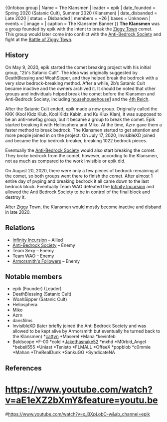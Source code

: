{{Infobox group
| Name = The Klansmen
| leader = epik
| date_founded = Spring 2020 (Satanic Cult), Summer 2020 (Klansmen)
| date_disbanded = Late 2020
| status = Disbanded
| members = ~26
| bases = Unknown
| events =
| image =
| caption = The Klansmen Banner
}}
**The Klansmen** was a group founded by epik with the intent to break the [Ziggy Town](https://2b2t.miraheze.org/wiki/Ziggy_Town) comet. This group would later come into conflict with the [Anti-Bedrock Society](https://2b2t.miraheze.org/wiki/Anti_Bedrock_Society) and fight at the [Battle of Ziggy Town](https://2b2t.miraheze.org/wiki/Battle_of_Ziggy_Town).

## History
On May 9, 2020, epik started the comet breaking project with his initial group,  "2b's Satanic Cult". The idea was originally suggested by DeathBlessing and WoahSipper, and they helped break the bedrock with a very slow bedrock-breaking method. After a while, 2b’s Satanic Cult became inactive and the owners archived it. It should be noted that other groups and individuals helped break the comet before the Klansmen and Anti-Bedrock Society, including [househousehouse1](https://2b2t.miraheze.org/wiki/househousehouse1) and the [4th Reich](https://2b2t.miraheze.org/wiki/4th_Reich).

After the Satanic Cult ended, epik made a new group. Originally called the KKK (Kool Kidz Klub, Kool Kidz Kabin, and Ku Klux Klan), it was supposed to be an anti-newfag group, but it became a group to break the comet. Epik started breaking it with Heliosphera and Miko. At the time, Azrn gave them a faster method to break bedrock. The Klansmen started to get attention and more people joined in on the project. On July 17, 2020, InvisibleXD joined and became the top bedrock breaker, breaking 1022 bedrock pieces.

Eventually the [Anti-Bedrock Society](https://2b2t.miraheze.org/wiki/Anti_Bedrock_Society) would also start breaking the comet. They broke bedrock from the comet, however, according to the Klansmen, not as much as compared to the work Invisible or epik did.

On August 20, 2020, there were only a few pieces of bedrock remaining at the comet, so both groups went there to finish the comet. After almost 1 entire day of pvping and breaking bedrock it all came down to the last bedrock block. Eventually Team WAO defeated the [Infinity Incursion](https://2b2t.miraheze.org/wiki/Infinity_Incursion) and allowed the Anti Bedrock Society to be in control of the final block and destroy it.

After Ziggy Town, the Klansmen would mostly become inactive and disband in late 2020.

## Relations
* [Infinity Incursion](https://2b2t.miraheze.org/wiki/Infinity_Incursion) – Allied
* [Anti-Bedrock Society](https://2b2t.miraheze.org/wiki/Anti_Bedrock_Society) – Enemy
* Team Sexy – Enemy
* Team WAO – Enemy
* [Armorsmith's Followers](https://2b2t.miraheze.org/wiki/Armorsmith%27s_Followers) – Enemy

## Notable members
* epik (Founder) (Leader)
* DeathBlessing (Satanic Cult)
* WoahSipper (Satanic Cult)
* Heliosphera
* Miko
* Azrn
* dansfilms
* InvisibleXD (later briefly joined the Anti Bedrock Society and was allowed to be kept alive by Armorsmith but eventually he turned back to the Klansmen)
*[cattyn](https://2b2t.miraheze.org/wiki/cattyn)
*Maserel
*Mana
*kevinfeb
* Baldscope
*F-00
*cold
*[Jakethasnake52](https://2b2t.miraheze.org/wiki/Jakethasnake52)
*mxhd
*M0rbid_Angel
*bebeli555
*Uniast
*Tenisto
*FLMALL
*OffeeX
*popblob
*c0mmie
*Mahan
*TheRealDunk
*SankuGG
*SyndicateNA

## References
# https://www.youtube.com/watch?v=aE1eXZ2bXmY&feature=youtu.be
#https://www.youtube.com/watch?v=x_BXpLobC-w&ab_channel=epik